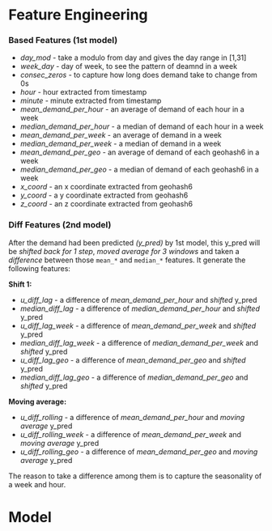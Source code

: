# Feature Engineering

### Based Features (1st model)

+ *day_mod* - take a modulo from day and gives the day range in [1,31]
+ *week_day* - day of week, to see the pattern of deamnd in a week
+ *consec_zeros* - to capture how long does demand take to change from 0s
+ *hour* - hour extracted from timestamp
+ *minute* - minute extracted from timestamp
+ *mean_demand_per_hour* - an average of demand of each hour in a week
+ *median_demand_per_hour* - a median of demand of each hour in a week
+ *mean_demand_per_week* - an average of demand in a week
+ *median_demand_per_week* - a median of demand in a week
+ *mean_demand_per_geo* - an average of demand of each geohash6 in a week
+ *median_demand_per_geo* - a median of demand of each geohash6 in a week
+ *x_coord* - an x coordinate extracted from geohash6
+ *y_coord* - a y coordinate extracted from geohash6
+ *z_coord* - an z coordinate extracted from geohash6

### Diff Features (2nd model)

After the demand had been predicted *(y_pred)* by 1st model, this y_pred
will be *shifted back for 1 step*, *moved average for 3 windows* and taken a *difference* between 
those `mean_*` and `median_*` features. It generate the following features:

**Shift 1:**

+ *u_diff_lag* - a difference of *mean_demand_per_hour* and *shifted* y_pred
+ *median_diff_lag* - a difference of *median_demand_per_hour* and *shifted* y_pred
+ *u_diff_lag_week* - a difference of *mean_demand_per_week* and *shifted* y_pred
+ *median_diff_lag_week* - a difference of *median_demand_per_week* and *shifted* y_pred
+ *u_diff_lag_geo* - a difference of *mean_demand_per_geo* and *shifted* y_pred
+ *median_diff_lag_geo* - a difference of *median_demand_per_geo* and *shifted* y_pred

**Moving average:**

+ *u_diff_rolling* - a difference of *mean_demand_per_hour* and *moving average* y_pred
+ *u_diff_rolling_week* - a difference of *mean_demand_per_week* and *moving average* y_pred
+ *u_diff_rolling_geo* - a difference of *mean_demand_per_geo* and *moving average* y_pred

The reason to take a difference among them is to capture the seasonality of a week and hour.

# Model

